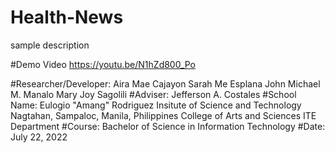 # Health-News
sample description


#Demo Video
https://youtu.be/N1hZd800_Po

#Researcher/Developer:
Aira Mae Cajayon
Sarah Me Esplana
John Michael M. Manalo
Mary Joy Sagolili
#Adviser:
Jefferson A. Costales
#School Name:
Eulogio "Amang" Rodriguez Insitute of Science and Technology
Nagtahan, Sampaloc, Manila, Philippines
College of Arts and Sciences
ITE Department
#Course:
Bachelor of Science in Information Technology
#Date:
July 22, 2022

